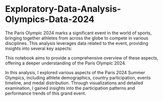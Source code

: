 # Exploratory-Data-Analysis-Olympics-Data-2024

The Paris Olympic 2024 marks a significant event in the world of sports, bringing together athletes from across the globe to compete in various disciplines. This analysis leverages data related to the event, providing insights into several key aspects:

This notebook aims to provide a comprehensive overview of these aspects, offering a deeper understanding of the Paris Olympic 2024.

In this analysis, I explored various aspects of the Paris 2024 Summer Olympics, including athlete demographics, country participation, events timeline, and medal distribution. Through visualizations and detailed examination, I gained insights into the participation patterns and performance trends of this grand event.

